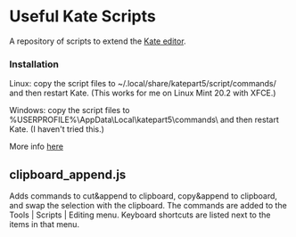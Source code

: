 # Useful Kate Scripts

A repository of scripts to extend the [Kate editor](https://kate-editor.org/).

### Installation

Linux: copy the script files to ~/.local/share/katepart5/script/commands/ and then restart Kate.  (This works for me on Linux Mint 20.2 with XFCE.)

Windows: copy the script files to %USERPROFILE%\AppData\Local\katepart5\commands\ and then restart Kate.  (I haven't tried this.)

More info [here](https://docs.kde.org/stable5/en/kate/katepart/dev-scripting.html)

## clipboard_append.js

Adds commands to cut&append to clipboard, copy&append to clipboard, and swap the selection with the clipboard.  The commands are added to the Tools | Scripts | Editing menu.  Keyboard shortcuts are listed next to the items in that menu.
